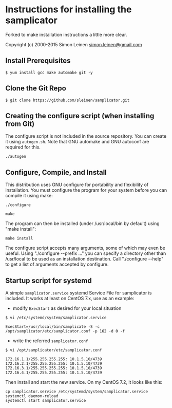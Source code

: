 Instructions for installing the samplicator
===========================================

Forked to make installation instructions a little more clear.

Copyright (c) 2000-2015 Simon Leinen  <simon.leinen@gmail.com>

Install Prerequisites
--------------------------------------------------------

	$ yum install gcc make automake git -y

Clone the Git Repo
--------------------------------------------------------

	$ git clone https://github.com/sleinen/samplicator.git

Creating the configure script (when installing from Git)
--------------------------------------------------------

The configure script is not included in the source repository.  You
can create it using `autogen.sh`.  Note that GNU automake and GNU
autoconf are required for this.

`./autogen`

Configure, Compile, and Install
-------------------------------

This distribution uses GNU configure for portability and flexibility
of installation.  You must configure the program for your system
before you can compile it using make:

`./configure`

`make`

The program can then be installed (under /usr/local/bin by default)
using "make install":

`make install`

The configure script accepts many arguments, some of which may even be
useful.  Using "./configure --prefix ..." you can specify a directory
other than /usr/local to be used as an installation destination.  Call
"./configure --help" to get a list of arguments accepted by configure.

Startup script for systemd
--------------------------

A simple `samplicator.service` systemd Service File for samplicator is
included. It works at least on CentOS 7.x, use as an example:

- modify `ExecStart` as desired for your local situation

`$ vi /etc/systemd/system/samplicator.service`

	ExecStart=/usr/local/bin/samplicate -S -c /opt/samplicator/etc/samplicator.conf -p 162 -d 0 -f
	
- write the referred `samplicator.conf`

`$ vi /opt/samplicator/etc/samplicator.conf`

	172.16.1.1/255.255.255.255: 10.1.5.10/4739
	172.16.2.1/255.255.255.255: 10.1.5.10/4739
	172.16.3.1/255.255.255.255: 10.1.5.10/4739
	172.16.4.1/255.255.255.255: 10.1.5.10/4739

Then install and start the new service. On my CentOS 7.2, it looks like this:

	cp samplicator.service /etc/systemd/system/samplicator.service
	systemctl daemon-reload
	systemctl start samplicator.service
